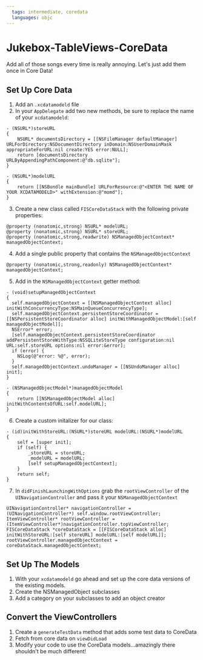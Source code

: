```yaml
---
  tags: intermediate, coredata
  languages: objc
---
```


Jukebox-TableViews-CoreData
=========

Add all of those songs every time is really annoying. Let's just add them once in Core Data!

## Set Up Core Data

  1. Add an `.xcdatamodeld` file
  2. In your `AppDelegate` add two new methods, be sure to replace the name of your `xcdatamodeld`:

  ```
  - (NSURL*)storeURL
  {
      NSURL* documentsDirectory = [[NSFileManager defaultManager] URLForDirectory:NSDocumentDirectory inDomain:NSUserDomainMask appropriateForURL:nil create:YES error:NULL];
      return [documentsDirectory URLByAppendingPathComponent:@"db.sqlite"];
  }

  - (NSURL*)modelURL
  {
      return [[NSBundle mainBundle] URLForResource:@"<ENTER THE NAME OF YOUR XCDATAMODELD>" withExtension:@"momd"];
  }
  ```
  3. Create a new class called `FISCoreDataStack` with the following private properties:

  ```
  @property (nonatomic,strong) NSURL* modelURL;
  @property (nonatomic,strong) NSURL* storeURL;
  @property (nonatomic,strong,readwrite) NSManagedObjectContext* managedObjectContext;
  ```

  4. Add a single public property that contains the `NSManagedObjectContext`

  ```
  @property (nonatomic,strong,readonly) NSManagedObjectContext* managedObjectContext;
  ```

  5. Add in the `NSManagedObjectContext` getter method:

  ```
  - (void)setupManagedObjectContext
  {
    self.managedObjectContext = [[NSManagedObjectContext alloc] initWithConcurrencyType:NSMainQueueConcurrencyType];
    self.managedObjectContext.persistentStoreCoordinator = [[NSPersistentStoreCoordinator alloc] initWithManagedObjectModel:[self managedObjectModel]];
    NSError* error;
    [self.managedObjectContext.persistentStoreCoordinator addPersistentStoreWithType:NSSQLiteStoreType configuration:nil URL:self.storeURL options:nil error:&error];
    if (error) {
      NSLog(@"error: %@", error);
    }
    self.managedObjectContext.undoManager = [[NSUndoManager alloc] init];
  }

  - (NSManagedObjectModel*)managedObjectModel
  {
      return [[NSManagedObjectModel alloc] initWithContentsOfURL:self.modelURL];
  }
  ```

  6. Create a custom initalizer for our class:

  ```
  - (id)initWithStoreURL:(NSURL*)storeURL modelURL:(NSURL*)modelURL
  {
      self = [super init];
      if (self) {
          _storeURL = storeURL;
          _modelURL = modelURL;
          [self setupManagedObjectContext];
      }
      return self;
  }
  ```

  7. In `didFinishLaunchingWithOptions` grab the `rootViewController` of the `UINavigationController` and pass it your `NSManagedObjectContext`

  ```
  UINavigationController* navigationController = (UINavigationController*) self.window.rootViewController;
  ItemViewController* rootViewController = (ItemViewController*)navigationController.topViewController;
  FISCoreDataStack *coreDataStack = [[FISCoreDataStack alloc] initWithStoreURL:[self storeURL] modelURL:[self modelURL]];
  rootViewController.managedObjectContext = coreDataStack.managedObjectContext;
  ```

## Set Up The Models

  1. With your `xcdatamodeld` go ahead and set up the core data versions of the existing models.
  2. Create the NSManagedObject subclasses
  3. Add a category on your subclasses to add an object creator

## Convert the ViewControllers

  1. Create a `generateTestData` method that adds some test data to CoreData
  2. Fetch from core data on `viewDidLoad`
  3. Modify your code to use the CoreData models...amazingly there shouldn't be much different!
